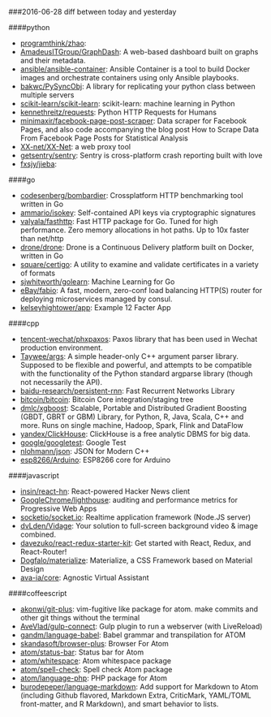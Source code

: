 ###2016-06-28
diff between today and yesterday

####python
* [programthink/zhao](https://github.com/programthink/zhao): 
* [AmadeusITGroup/GraphDash](https://github.com/AmadeusITGroup/GraphDash): A web-based dashboard built on graphs and their metadata.
* [ansible/ansible-container](https://github.com/ansible/ansible-container): Ansible Container is a tool to build Docker images and orchestrate containers using only Ansible playbooks.
* [bakwc/PySyncObj](https://github.com/bakwc/PySyncObj): A library for replicating your python class between multiple servers
* [scikit-learn/scikit-learn](https://github.com/scikit-learn/scikit-learn): scikit-learn: machine learning in Python
* [kennethreitz/requests](https://github.com/kennethreitz/requests): Python HTTP Requests for Humans
* [minimaxir/facebook-page-post-scraper](https://github.com/minimaxir/facebook-page-post-scraper): Data scraper for Facebook Pages, and also code accompanying the blog post How to Scrape Data From Facebook Page Posts for Statistical Analysis
* [XX-net/XX-Net](https://github.com/XX-net/XX-Net): a web proxy tool
* [getsentry/sentry](https://github.com/getsentry/sentry): Sentry is cross-platform crash reporting built with love
* [fxsjy/jieba](https://github.com/fxsjy/jieba): 

####go
* [codesenberg/bombardier](https://github.com/codesenberg/bombardier): Crossplatform HTTP benchmarking tool written in Go
* [ammario/isokey](https://github.com/ammario/isokey): Self-contained API keys via cryptographic signatures
* [valyala/fasthttp](https://github.com/valyala/fasthttp): Fast HTTP package for Go. Tuned for high performance. Zero memory allocations in hot paths. Up to 10x faster than net/http
* [drone/drone](https://github.com/drone/drone): Drone is a Continuous Delivery platform built on Docker, written in Go
* [square/certigo](https://github.com/square/certigo): A utility to examine and validate certificates in a variety of formats
* [sjwhitworth/golearn](https://github.com/sjwhitworth/golearn): Machine Learning for Go
* [eBay/fabio](https://github.com/eBay/fabio): A fast, modern, zero-conf load balancing HTTP(S) router for deploying microservices managed by consul.
* [kelseyhightower/app](https://github.com/kelseyhightower/app): Example 12 Facter App

####cpp
* [tencent-wechat/phxpaxos](https://github.com/tencent-wechat/phxpaxos): Paxos library that has been used in Wechat production environment.
* [Taywee/args](https://github.com/Taywee/args): A simple header-only C++ argument parser library. Supposed to be flexible and powerful, and attempts to be compatible with the functionality of the Python standard argparse library (though not necessarily the API).
* [baidu-research/persistent-rnn](https://github.com/baidu-research/persistent-rnn): Fast Recurrent Networks Library
* [bitcoin/bitcoin](https://github.com/bitcoin/bitcoin): Bitcoin Core integration/staging tree
* [dmlc/xgboost](https://github.com/dmlc/xgboost): Scalable, Portable and Distributed Gradient Boosting (GBDT, GBRT or GBM) Library, for Python, R, Java, Scala, C++ and more. Runs on single machine, Hadoop, Spark, Flink and DataFlow
* [yandex/ClickHouse](https://github.com/yandex/ClickHouse): ClickHouse is a free analytic DBMS for big data.
* [google/googletest](https://github.com/google/googletest): Google Test
* [nlohmann/json](https://github.com/nlohmann/json): JSON for Modern C++
* [esp8266/Arduino](https://github.com/esp8266/Arduino): ESP8266 core for Arduino

####javascript
* [insin/react-hn](https://github.com/insin/react-hn): React-powered Hacker News client
* [GoogleChrome/lighthouse](https://github.com/GoogleChrome/lighthouse): auditing and performance metrics for Progressive Web Apps
* [socketio/socket.io](https://github.com/socketio/socket.io): Realtime application framework (Node.JS server)
* [dvLden/Vidage](https://github.com/dvLden/Vidage): Your solution to full-screen background video & image combined.
* [davezuko/react-redux-starter-kit](https://github.com/davezuko/react-redux-starter-kit): Get started with React, Redux, and React-Router!
* [Dogfalo/materialize](https://github.com/Dogfalo/materialize): Materialize, a CSS Framework based on Material Design
* [ava-ia/core](https://github.com/ava-ia/core): Agnostic Virtual Assistant

####coffeescript
* [akonwi/git-plus](https://github.com/akonwi/git-plus): vim-fugitive like package for atom. make commits and other git things without the terminal
* [AveVlad/gulp-connect](https://github.com/AveVlad/gulp-connect): Gulp plugin to run a webserver (with LiveReload)
* [gandm/language-babel](https://github.com/gandm/language-babel): Babel grammar and transpilation for ATOM
* [skandasoft/browser-plus](https://github.com/skandasoft/browser-plus): Browser For Atom
* [atom/status-bar](https://github.com/atom/status-bar): Status bar for Atom
* [atom/whitespace](https://github.com/atom/whitespace): Atom whitespace package
* [atom/spell-check](https://github.com/atom/spell-check): Spell check Atom package
* [atom/language-php](https://github.com/atom/language-php): PHP package for Atom
* [burodepeper/language-markdown](https://github.com/burodepeper/language-markdown): Add support for Markdown to Atom (including Github flavored, Markdown Extra, CriticMark, YAML/TOML front-matter, and R Markdown), and smart behavior to lists.
